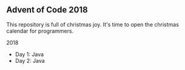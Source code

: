 ## Advent of Code 2018

This repository is full of christmas joy. It's time to open the christmas calendar for programmers.

2018

* Day 1: Java
* Day 2: Java
